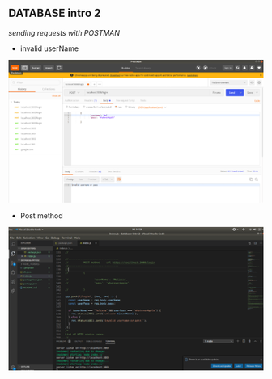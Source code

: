 ## DATABASE intro 2

_sending requests with POSTMAN_

- invalid userName

![image1](./images/INVALID-username.png)

- Post method

![image2](./images/POST-method.png)
